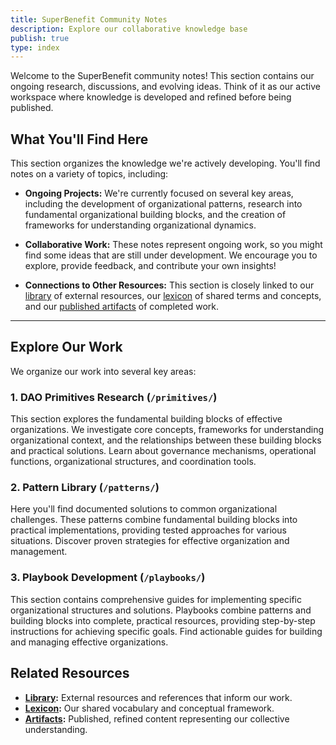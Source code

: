 ```yaml
---
title: SuperBenefit Community Notes
description: Explore our collaborative knowledge base
publish: true
type: index
---
```


Welcome to the SuperBenefit community notes! This section contains our ongoing research, discussions, and evolving ideas.  Think of it as our active workspace where knowledge is developed and refined before being published.

## What You'll Find Here

This section organizes the knowledge we're actively developing.  You'll find notes on a variety of topics, including:

* **Ongoing Projects:**  We're currently focused on several key areas, including the development of organizational patterns, research into fundamental organizational building blocks, and the creation of frameworks for understanding organizational dynamics.

* **Collaborative Work:**  These notes represent ongoing work, so you might find some ideas that are still under development.  We encourage you to explore, provide feedback, and contribute your own insights!

* **Connections to Other Resources:**  This section is closely linked to our [library](library/library.md) of external resources, our [lexicon](tags/tags.md) of shared terms and concepts, and our [published artifacts](artifacts/artifacts.md) of completed work.

---

## Explore Our Work

We organize our work into several key areas:


### 1. DAO Primitives Research (`/primitives/`)

This section explores the fundamental building blocks of effective organizations.  We investigate core concepts, frameworks for understanding organizational context, and the relationships between these building blocks and practical solutions.  Learn about governance mechanisms, operational functions, organizational structures, and coordination tools.

### 2. Pattern Library (`/patterns/`)

Here you'll find documented solutions to common organizational challenges.  These patterns combine fundamental building blocks into practical implementations, providing tested approaches for various situations.  Discover proven strategies for effective organization and management.

### 3. Playbook Development (`/playbooks/`)

This section contains comprehensive guides for implementing specific organizational structures and solutions.  Playbooks combine patterns and building blocks into complete, practical resources, providing step-by-step instructions for achieving specific goals.  Find actionable guides for building and managing effective organizations.

## Related Resources

* **[Library](library/library.md):**  External resources and references that inform our work.
* **[Lexicon](tags/tags.md):**  Our shared vocabulary and conceptual framework.
* **[Artifacts](artifacts/artifacts.md):**  Published, refined content representing our collective understanding.
